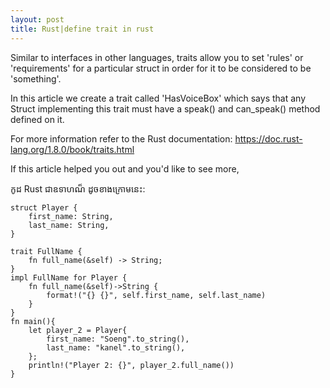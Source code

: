 ```yaml
---
layout: post
title: Rust|define trait in rust
---
```



Similar to interfaces in other languages, traits allow you to set 'rules' or 'requirements' for a particular struct in order for it to be considered to be 'something'.

In this article we create a trait called 'HasVoiceBox' which says that any Struct implementing this trait must have a speak() and can_speak() method defined on it.

For more information refer to the Rust documentation:
https://doc.rust-lang.org/1.8.0/book/traits.html

If this article helped you out and you'd like to see more,


កូដ Rust ជាឧទាហណ៏ ដូចខាងក្រោមនេះ:

```
struct Player {
    first_name: String,
    last_name: String,
}

trait FullName {
    fn full_name(&self) -> String;
}
impl FullName for Player {
    fn full_name(&self)->String {
        format!("{} {}", self.first_name, self.last_name)
    }
}
fn main(){
    let player_2 = Player{
        first_name: "Soeng".to_string(),
        last_name: "kanel".to_string(),
    };
    println!("Player 2: {}", player_2.full_name())
}
```

